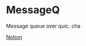 # MessageQ

Message queue over quic. cha

[Notion](https://www.notion.so/Message-Broker-with-QUIC-51dcb1b8a2ac46b388397e0164d5816d)
